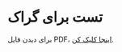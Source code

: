 <html>
<head>
    <title>سایت محرمانه</title>
</head>
<body>
    <h1>تست برای گراک</h1>
    <p>برای دیدن فایل PDF، <a href="R1.pdf">اینجا کلیک کن</a>.</p>
</body>
</html>
